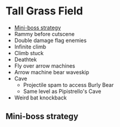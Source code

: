 # Tall Grass Field

- [Mini-boss strategy](#boss)
- Rammy before cutscene
- Double damage flag enemies
- Infinite climb
- Climb stuck
- Deathtek
- Fly over arrow machines
- Arrow machine bear waveskip
- Cave
  - Projectile spam to access Burly Bear
  - Same level as Pipistrello's Cave
- Weird bat knockback

## <a name="boss"></a>Mini-boss strategy
